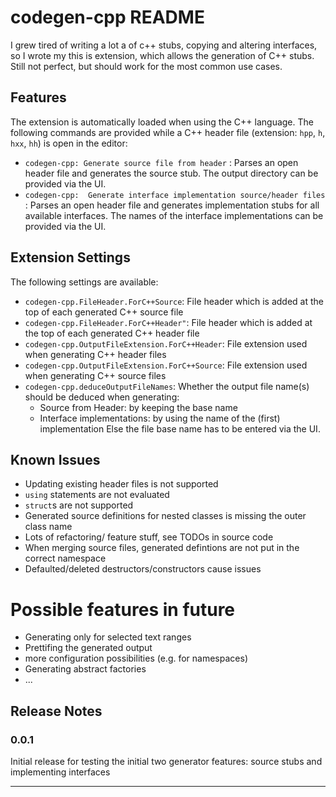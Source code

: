 # codegen-cpp README

I grew tired of writing a lot a of c++ stubs, copying and altering interfaces, so I wrote my this is extension, which allows the generation of C++ stubs. 
Still not perfect, but should work for the most common use cases.
## Features
The extension is automatically loaded when using the C++ language. 
The following commands are provided while a C++ header file (extension: `hpp`, `h`, `hxx`, `hh`)  is open in the editor:

* `codegen-cpp: Generate source file from header` : Parses an open header file and generates the source stub. The output directory can be provided via the UI.
* `codegen-cpp:  Generate interface implementation source/header files` : Parses an open header file and generates implementation stubs for all available interfaces. The names of the interface implementations can be provided via the UI.

## Extension Settings

The following settings are available:

* `codegen-cpp.FileHeader.ForC++Source`: File header which is added at the top of each generated C++ source file
* `codegen-cpp.FileHeader.ForC++Header"`: File header which is added at the top of each generated C++ header file
* `codegen-cpp.OutputFileExtension.ForC++Header`: File extension used when generating C++ header files
* `codegen-cpp.OutputFileExtension.ForC++Source`: File extension used when generating C++ source files
* `codegen-cpp.deduceOutputFileNames`: Whether the output file name(s) should be deduced when generating:
    * Source from Header: by keeping the base name
    * Interface implementations: by using the name of the (first) implementation
    Else the file base name has to be entered via the UI.

## Known Issues

* Updating existing header files is not supported
* `using` statements are not evaluated
* `struct`s are not supported
* Generated source definitions for nested classes is missing the outer class name
* Lots of refactoring/ feature stuff, see TODOs in source code
* When merging source files, generated defintions are not put in the correct namespace 
* Defaulted/deleted destructors/constructors cause issues

# Possible features in future
* Generating only for selected text ranges
* Prettifing the generated output 
* more configuration possibilities (e.g. for namespaces)
* Generating abstract factories
* ...
## Release Notes


### 0.0.1

Initial release for testing the initial two generator features: source stubs and implementing interfaces

-----------------------------------------------------------------------------------------------------------
